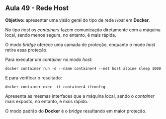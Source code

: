 ## Aula 49 - Rede Host

**Objetivo:** apresentar uma visão geral do tipo de rede *Host* em **Docker**.

No tipo *host* os *containers* fazem comunicação diretamente com a máquina local, sendo menos segura, no entanto, é mais rápida.

O modo *bridge* oferece uma camada de proteção, enquanto o modo *host* retira essa proteção.

Para executar um *container* no modo *host*:

```shell
docker container run -d --name container4 --net host alpine sleep 1000
```

E para verificar o resultado:

```shell
docker container exec -it container4 ifconfig
```

Apresenta as mesmas interfaces que a máquina local, sendo o *container* mais exposto, no entanto, é mais rápido.

O modo padrão do **Docker** é o *bridge* resultando em maior proteção.
